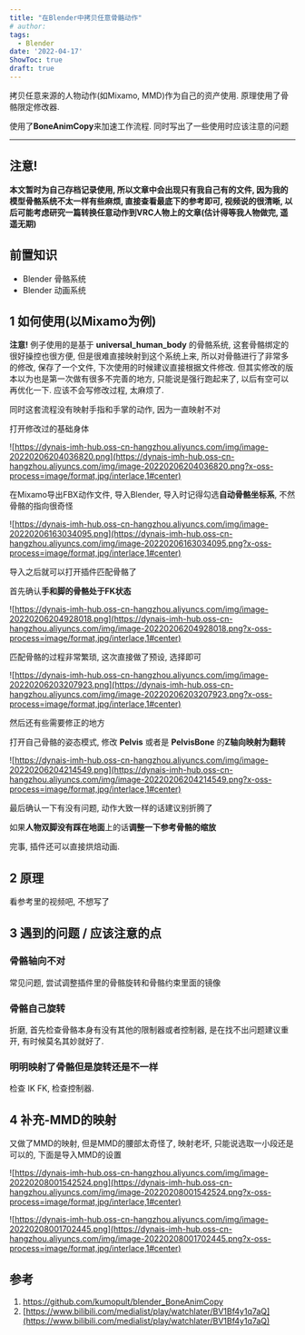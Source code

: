 ```yaml
---
title: "在Blender中拷贝任意骨骼动作"
# author: 
tags:
  - Blender
date: '2022-04-17'
ShowToc: true
draft: true
---
```

拷贝任意来源的人物动作(如Mixamo, MMD)作为自己的资产使用. 原理使用了骨骼限定修改器.

使用了****BoneAnimCopy****来加速工作流程. 同时写出了一些使用时应该注意的问题
<!--more-->

---

## 注意! 
**本文暂时为自己存档记录使用, 所以文章中会出现只有我自己有的文件, 因为我的模型骨骼系统不太一样有些麻烦, 直接查看最底下的参考即可, 视频说的很清晰, 以后可能考虑研究一篇转换任意动作到VRC人物上的文章(估计得等我人物做完, 遥遥无期)**

## 前置知识

- Blender 骨骼系统
- Blender 动画系统

## 1 如何使用(以Mixamo为例)

**注意!** 例子使用的是基于 **universal_human_body** 的骨骼系统, 这套骨骼绑定的很好操控也很方便, 但是很难直接映射到这个系统上来, 所以对骨骼进行了非常多的修改, 保存了一个文件, 下次使用的时候建议直接根据文件修改. 但其实修改的版本以为也是第一次做有很多不完善的地方, 只能说是强行跑起来了, 以后有空可以再优化一下. 应该不会写修改过程, 太麻烦了.

同时这套流程没有映射手指和手掌的动作, 因为一直映射不对

打开修改过的基础身体

![https://dynais-imh-hub.oss-cn-hangzhou.aliyuncs.com/img/image-20220206204036820.png](https://dynais-imh-hub.oss-cn-hangzhou.aliyuncs.com/img/image-20220206204036820.png?x-oss-process=image/format,jpg/interlace,1#center)

在Mixamo导出FBX动作文件, 导入Blender, 导入时记得勾选**自动骨骼坐标系**, 不然骨骼的指向很奇怪

![https://dynais-imh-hub.oss-cn-hangzhou.aliyuncs.com/img/image-20220206163034095.png](https://dynais-imh-hub.oss-cn-hangzhou.aliyuncs.com/img/image-20220206163034095.png?x-oss-process=image/format,jpg/interlace,1#center)

导入之后就可以打开插件匹配骨骼了

首先确认**手和脚的骨骼处于FK状态**

 

![https://dynais-imh-hub.oss-cn-hangzhou.aliyuncs.com/img/image-20220206204928018.png](https://dynais-imh-hub.oss-cn-hangzhou.aliyuncs.com/img/image-20220206204928018.png?x-oss-process=image/format,jpg/interlace,1#center)

匹配骨骼的过程非常繁琐, 这次直接做了预设, 选择即可

![https://dynais-imh-hub.oss-cn-hangzhou.aliyuncs.com/img/image-20220206203207923.png](https://dynais-imh-hub.oss-cn-hangzhou.aliyuncs.com/img/image-20220206203207923.png?x-oss-process=image/format,jpg/interlace,1#center)

然后还有些需要修正的地方

打开自己骨骼的姿态模式, 修改 **Pelvis** 或者是 **PelvisBone** 的**Z轴向映射为翻转**

![https://dynais-imh-hub.oss-cn-hangzhou.aliyuncs.com/img/image-20220206204214549.png](https://dynais-imh-hub.oss-cn-hangzhou.aliyuncs.com/img/image-20220206204214549.png?x-oss-process=image/format,jpg/interlace,1#center)

最后确认一下有没有问题, 动作大致一样的话建议别折腾了

如果**人物双脚没有踩在地面**上的话**调整一下参考骨骼的缩放**

完事, 插件还可以直接烘焙动画.

## 2 原理

看参考里的视频吧, 不想写了

## 3 遇到的问题 / 应该注意的点

### 骨骼轴向不对

常见问题, 尝试调整插件里的骨骼旋转和骨骼约束里面的镜像

### 骨骼自己旋转

折磨, 首先检查骨骼本身有没有其他的限制器或者控制器, 是在找不出问题建议重开, 有时候莫名其妙就好了.

### 明明映射了骨骼但是旋转还是不一样

检查 IK FK, 检查控制器.

## 4 补充-MMD的映射

又做了MMD的映射, 但是MMD的腰部太奇怪了, 映射老坏, 只能说选取一小段还是可以的, 下面是导入MMD的设置

![https://dynais-imh-hub.oss-cn-hangzhou.aliyuncs.com/img/image-20220208001542524.png](https://dynais-imh-hub.oss-cn-hangzhou.aliyuncs.com/img/image-20220208001542524.png?x-oss-process=image/format,jpg/interlace,1#center)

![https://dynais-imh-hub.oss-cn-hangzhou.aliyuncs.com/img/image-20220208001702445.png](https://dynais-imh-hub.oss-cn-hangzhou.aliyuncs.com/img/image-20220208001702445.png?x-oss-process=image/format,jpg/interlace,1#center)

## 参考

1. https://github.com/kumopult/blender_BoneAnimCopy
2. [https://www.bilibili.com/medialist/play/watchlater/BV1Bf4y1q7aQ](https://www.bilibili.com/medialist/play/watchlater/BV1Bf4y1q7aQ)
